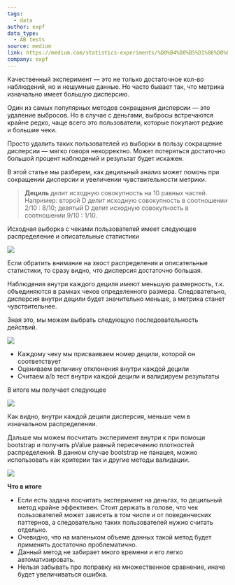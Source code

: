 ```yaml
---
tags:
  - data
author: expf
data_type:
  - AB tests
source: medium
link: https://medium.com/statistics-experiments/%D0%B4%D0%B5%D1%86%D0%B8%D0%BB%D1%8C%D0%BD%D1%8B%D0%B9-%D0%BC%D0%B5%D1%82%D0%BE%D0%B4-%D0%B8%D0%BB%D0%B8-%D1%81%D0%BE%D0%BA%D1%80%D0%B0%D1%89%D0%B5%D0%BD%D0%B8%D0%B5-%D0%B4%D0%B8%D1%81%D0%BF%D0%B5%D1%80%D1%81%D0%B8%D0%B8-c06758059727
company: expf
---
```

Качественный эксперимент — это не только достаточное кол-во наблюдений, но и нешумные данные. Но часто бывает так, что метрика изначально имеет большую дисперсию. 

Один из самых популярных методов сокращения дисперсии — это удаление выбросов. Но в случае с деньгами, выбросы встречаются крайне редко, чаще всего это пользователи, которые покупают редкие и большие чеки.

Просто удалить таких пользователей из выборки в пользу сокращение дисперсии — мягко говоря некорректно. Может потеряться достаточно большой процент наблюдений и результат будет искажен.

В этой статье мы разберем, как децильный анализ может помочь при сокращении дисперсии и увеличении чувствительности метрики.

> **Дециль** делит исходную совокупность на 10 равных частей. Например: второй D делит исходную совокупность в соотношении 2/10 : 8/10; девятый D делит исходную совокупность в соотношении 9/10 : 1/10.

Исходная выборка с чеками пользователей имеет следующее распределение и описательные статистики

![](https://miro.medium.com/v2/resize:fit:700/1*4BDba4gvGKzQiiXGBehuVg.png)

Если обратить внимание на хвост распределения и описательные статистики, то сразу видно, что дисперсия достаточно большая.

Наблюдения внутри каждого дециля имеют меньшую размерность, т.к. объединяются в рамках чеков определенного размера. Следовательно, дисперсия внутри децили будет значительно меньше, а метрика станет чувствительнее.

Зная это, мы можем выбрать следующую последовательность действий.

![](https://miro.medium.com/v2/resize:fit:700/1*nKK_F5jw0LdJvu11qOTfkQ.png)

- Каждому чеку мы присваиваем номер децили, которой он соответствует
- Оцениваем величину отклонения внутри каждой децили
- Считаем a/b тест внутри каждой децили и валидируем результаты

В итоге мы получает следующее

![](https://miro.medium.com/v2/resize:fit:700/1*wd7U3qTjyhY8b64NGQkUZQ.png)

Как видно, внутри каждой децили дисперсия, меньше чем в изначальном распределении.

Дальше мы можем посчитать эксперимент внутри к при помощи bootstrap и получить pValue равный пересечению плотностей распределений. В данном случае bootstrap не панацея, можно использовать как критерии так и другие методы валидации.

![](https://miro.medium.com/v2/resize:fit:700/1*aYGZLmH2cE4t0hR4LJjQ2g.png)

**Что в итоге**

- Если есть задача посчитать эксперимент на деньгах, то децильный метод крайне эффективен. Стоит держать в голове, что чек пользователей может зависеть в том числе и от поведенческих паттернов, а следовательно таких пользователей нужно считать отдельно.
- Очевидно, что на маленьком объеме данных такой метод будет применять достаточно проблематично.
- Данный метод не забирает много времени и его легко автоматизировать.
- Нельзя забывать про поправку на множественное сравнение, иначе будет увеличиваться ошибка.